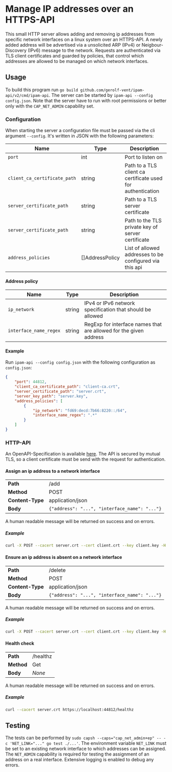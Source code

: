 # Manage IP addresses over an HTTPS-API
This small HTTP server allows adding and removing ip addresses from specific network interfaces on a linux system over an HTTPS-API. A newly added address will be advertised via a unsolicited ARP (IPv4) or Neigbour-Discovery (IPv6) message to the network. Requests are authenticated via TLS client certificates and guarded by policies, that control which addresses are allowed to be managed on which network interfaces.

## Usage
To build this program run `go build github.com/gerolf-vent/ipam-api/v2/cmd/ipam-api`. The server can be started by `ipam-api --config config.json`. Note that the server have to run with root permissions or better only with the `CAP_NET_ADMIN` capability set.

### Configuration
When starting the server a configuration file must be passed via the cli argument `--config`. It's written in JSON with the following parameters:

| Name                         | Type            | Description                                                 |
| ---------------------------- | --------------- | ----------------------------------------------------------- |
| `port`                       | int             | Port to listen on                                           |
| `client_ca_certificate_path` | string          | Path to a TLS client ca certificate used for authentication |
| `server_certificate_path`    | string          | Path to a TLS server certificate                            |
| `server_certificate_path`    | string          | Path to the TLS private key of server certificate           |
| `address_policies`           | []AddressPolicy | List of allowed addresses to be configured via this api     |

#### Address policy
| Name                   | Type   | Description                                                       |
| ---------------------- | ------ | ----------------------------------------------------------------- |
| `ip_network`           | string | IPv4 or IPv6 network specification that should be allowed         |
| `interface_name_regex` | string | RegExp for interface names that are allowed for the given address |

#### Example
Run `ipam-api --config config.json` with the following configuration as `config.json`:
```json
{
	"port": 44812,
	"client_ca_certificate_path": "client-ca.crt",
	"server_certificate_path": "server.crt",
	"server_key_path": "server.key",
	"address_policies": [
		{
			"ip_network": "fd69:decd:7b66:8220::/64",
			"interface_name_regex": ".*"
		}
	]
}
```

### HTTP-API
An OpenAPI-Specification is available [here](./openapi.yaml). The API is secured by mutual TLS, so a client certificate must be send with the request for authentication.

#### Assign an ip address to a network interface
<table>
	<tr>
		<td><b>Path</b></td>
		<td>/add</td>
	</tr>
	<tr>
		<td><b>Method</b></td>
		<td>POST</td>
	</tr>
	<tr>
		<td><b>Content-Type</b></td>
		<td>application/json</td>
	</tr>
	<tr>
		<td><b>Body</b></td>
		<td><code>{"address": "...", "interface_name": "..."}</code></td>
	</tr>
</table>

A human readable message will be returned on success and on errors.

##### Example
```sh
curl -X POST --cacert server.crt --cert client.crt --key client.key -H "Content-Type: application/json" -d '{"address": "fd69:decd:7b66:8220:5862:69ac:dae1:3785/64", "interface_name": "lo"}' https://localhost:44812/add
```

#### Ensure an ip address is absent on a network interface
<table>
	<tr>
		<td><b>Path</b></td>
		<td>/delete</td>
	</tr>
	<tr>
		<td><b>Method</b></td>
		<td>POST</td>
	</tr>
	<tr>
		<td><b>Content-Type</b></td>
		<td>application/json</td>
	</tr>
	<tr>
		<td><b>Body</b></td>
		<td><code>{"address": "...", "interface_name": "..."}</code></td>
	</tr>
</table>

A human readable message will be returned on success and on errors.

##### Example
```sh
curl -X POST --cacert server.crt --cert client.crt --key client.key -H "Content-Type: application/json" -d '{"address": "fd69:decd:7b66:8220:5862:69ac:dae1:3785/64", "interface_name": "lo"}' https://localhost:44812/delete
```

#### Health check
<table>
	<tr>
		<td><b>Path</b></td>
		<td>/healthz</td>
	</tr>
	<tr>
		<td><b>Method</b></td>
		<td>Get</td>
	</tr>
	<tr>
		<td><b>Body</b></td>
		<td><i>None</i></td>
	</tr>
</table>

A human readable message will be returned on success and on errors.

##### Example
```sh
curl --cacert server.crt https://localhost:44812/healthz
```

## Testing
The tests can be performed by `sudo capsh --caps="cap_net_admin+ep" -- -c 'NET_LINK="..." go test ./...'`. The environment variable `NET_LINK` must be set to an existing network interface to which addresses can be assigned. The `NET_ADMIN` capability is required for testing the assignment of an address on a real interface. Extensive logging is enabled to debug any errors.
